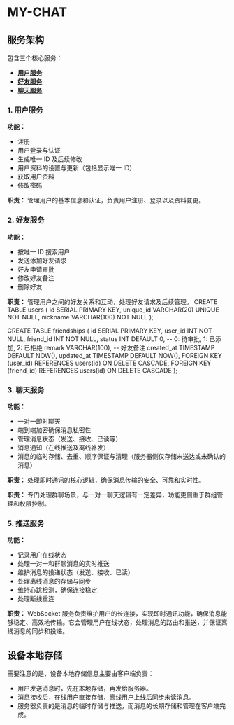 # MY-CHAT

## 服务架构
包含三个核心服务：
- [**用户服务**](https://github.com/WH-5/user-service)  
- [**好友服务**](https://github.com/WH-5/friend-service)  
- [**聊天服务**](https://github.com/WH-5/chat-service)  

### 1. 用户服务
**功能：**
- 注册
- 用户登录与认证
- 生成唯一 ID 及后续修改
- 用户资料的设置与更新（包括显示唯一 ID）
- 获取用户资料
- 修改密码


**职责：**
管理用户的基本信息和认证，负责用户注册、登录以及资料变更。

### 2. 好友服务
**功能：**
- 按唯一 ID 搜索用户
- 发送添加好友请求
- 好友申请审批
- 修改好友备注
- 删除好友

**职责：**
管理用户之间的好友关系和互动，处理好友请求及后续管理。
CREATE TABLE users (
id SERIAL PRIMARY KEY,
unique_id VARCHAR(20) UNIQUE NOT NULL,
nickname VARCHAR(100) NOT NULL
);

CREATE TABLE friendships (
id SERIAL PRIMARY KEY,
user_id INT NOT NULL,
friend_id INT NOT NULL,
status INT DEFAULT 0,  -- 0: 待审批, 1: 已添加, 2: 已拒绝
remark VARCHAR(100),   -- 好友备注
created_at TIMESTAMP DEFAULT NOW(),
updated_at TIMESTAMP DEFAULT NOW(),
FOREIGN KEY (user_id) REFERENCES users(id) ON DELETE CASCADE,
FOREIGN KEY (friend_id) REFERENCES users(id) ON DELETE CASCADE
);

### 3. 聊天服务
**功能：**
- 一对一即时聊天
- 端到端加密确保消息私密性
- 管理消息状态（发送、接收、已读等）
- 消息通知（在线推送及离线补发）
- 消息的临时存储、去重、顺序保证与清理（服务器侧仅存储未送达或未确认的消息）

**职责：**
处理即时通讯的核心逻辑，确保消息传输的安全、可靠和实时性。


**职责：**
专门处理群聊场景，与一对一聊天逻辑有一定差异，功能更侧重于群组管理和权限控制。

### 5. 推送服务
**功能：**

- 记录用户在线状态
- 处理一对一和群聊消息的实时推送
- 维护消息的投递状态（发送、接收、已读）
- 处理离线消息的存储与同步
- 维持心跳检测，确保连接稳定
- 处理断线重连

**职责：**
WebSocket 服务负责维护用户的长连接，实现即时通讯功能，确保消息能够稳定、高效地传输。它会管理用户在线状态，处理消息的路由和推送，并保证离线消息的同步和投递。

## 设备本地存储
需要注意的是，设备本地存储信息主要由客户端负责：

- 用户发送消息时，先在本地存储，再发给服务器。
- 消息接收后，在线用户直接存储，离线用户上线后同步未读消息。
- 服务器负责的是消息的临时存储与推送，而消息的长期存储和管理在客户端完成。

